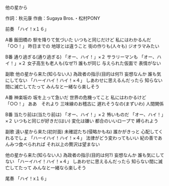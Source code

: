 他の星から

作詞：秋元康
作曲：Sugaya Bros.・松村PONY

前奏
「ハイ！x１６」 

A番
飯田橋の
駅を降りて気づいた
いつもと同じだけど
私にはわかるんだ 「○○！」 
昨日までの
地球とは違うこと
街の作りも(人々も)
ジオラマみたい

B番
通り過ぎる(通り過ぎる) 「オー、ハイ！」×２ 
サラリーマンも 「オー、ハイ！」×２ 
女子高生も老人も(なぜ?)
誰もが同じ
与えられた仮面で
表情がない

副歌
他の星から来た(知らない人)
為政者の指示(目的は何?)
妄想なんか
誰も気にしてない 「ハーイハイ！ハイ！×４」 
しあわせに思えるんだったら
知らない間に滅亡してたって
みんなと一緒なら楽しそう

A番
神楽坂の
坂を上って急いだ
世界の危機ってこと
私にはわかるけど 「○○！」 
ああ　それより
三味線のお稽古に
遅れそうなの(まずいわ)
人間関係

B番
当たり前は(当たり前は) 「オー、ハイ！」×２ 
怖いものだ 「オー、ハイ！」×２ 
いつもと同じが好きだ(はい)
変化は嫌い
都合のいいロープで
縛られよう

副歌
遠い星から来た(初対面)
未確認たち(侵略かもね)
誰かがきっと
心配してくれるでしょ 「ハーイハイ！ハイ！×４」 
法律がどう変わってもいい
紀の善であんみつ食べられれば
それ以上の贅沢は望まない

他の星から来た(知らない人)
為政者の指示(目的は何?)
妄想なんか
誰も気にしてない 「ハーイハイ！ハイ！×４」 
しあわせに思えるんだったら
知らない間に滅亡してたって
みんなと一緒なら楽しそう

尾奏
「ハイ！x１６」 